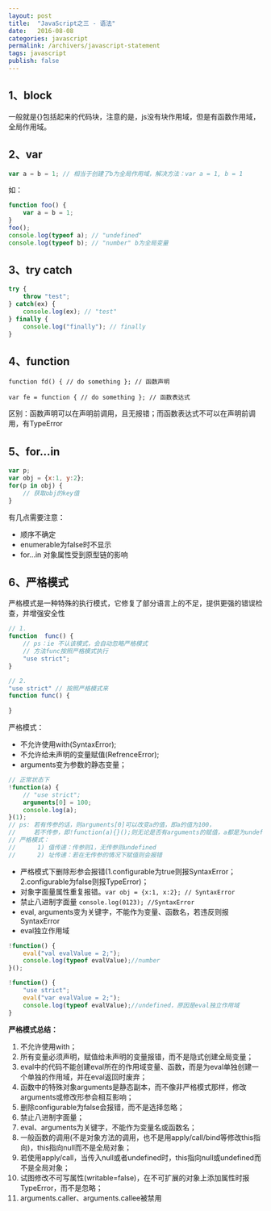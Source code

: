 ```yaml
---
layout: post
title:  "JavaScript之三 - 语法"
date:   2016-08-08
categories: javascript
permalink: /archivers/javascript-statement
tags: javascript
publish: false
---
```

## 1、block ##

一般就是{}包括起来的代码块，注意的是，js没有块作用域，但是有函数作用域，全局作用域。

## 2、var ##

```javascript
var a = b = 1; // 相当于创建了b为全局作用域，解决方法：var a = 1, b = 1
```

如：

```javascript
function foo() {
	var a = b = 1;
}
foo();
console.log(typeof a); // "undefined"
console.log(typeof b); // "number" b为全局变量
```

## 3、try catch ##

```javascript
try {
	throw "test";
} catch(ex) {
	console.log(ex); // "test"
} finally {
	console.log("finally"); // finally
}
```

## 4、function ##

```function fd() { // do something }; // 函数声明```

```var fe = function { // do something }; // 函数表达式```

区别：函数声明可以在声明前调用，且无报错；而函数表达式不可以在声明前调用，有TypeError 

## 5、for...in ##

```javascript
var p;
var obj = {x:1, y:2};
for(p in obj) {
	// 获取obj的key值
}
```

有几点需要注意：

- 顺序不确定
- enumerable为false时不显示
- for...in 对象属性受到原型链的影响

## 6、严格模式 ##
严格模式是一种特殊的执行模式，它修复了部分语言上的不足，提供更强的错误检查，并增强安全性

```javascript
// 1.
function  func() {
	// ps：ie 不认该模式，会自动忽略严格模式
	// 方法func按照严格模式执行
	"use strict";
}

// 2.
"use strict" // 按照严格模式来
function func() {
	
}
```

严格模式：

- 不允许使用with(SyntaxError);
- 不允许给未声明的变量赋值(RefrenceError);
- arguments变为参数的静态变量；

```javascript
// 正常状态下
!function(a) {
	// "use strict";
	arguments[0] = 100;
	console.log(a);
}(1);
// ps: 若有传参的话，则arguments[0]可以改变a的值，即a的值为100，
//     若不传参，即!function(a){}();则无论是否有arguments的赋值，a都是为undefined
// 严格模式：
// 		1) 值传递：传参则1，无传参则undefined
//		2) 址传递：若在无传参的情况下赋值则会报错
```

- 严格模式下删除形参会报错(1.configurable为true则报SyntaxError；2.configurable为false则报TypeError)；
- 对象字面量属性重复报错。```var obj = {x:1, x:2}; // SyntaxError```
- 禁止八进制字面量 ```console.log(0123); //SyntaxError```
- eval, arguments变为关键字，不能作为变量、函数名，若违反则报SyntaxError 
- eval独立作用域

```javascript
!function() {
	eval("val evalValue = 2;");
	console.log(typeof evalValue);//number
}();

!function() {
	"use strict";
	eval("var evalValue = 2;");
	console.log(typeof evalValue);//undefined，原因是eval独立作用域
}
```

**严格模式总结：**

1. 不允许使用with；
2. 所有变量必须声明，赋值给未声明的变量报错，而不是隐式创建全局变量；
3. eval中的代码不能创建eval所在的作用域变量、函数，而是为eval单独创建一个单独的作用域，并在eval返回时废弃；
4. 函数中的特殊对象arguments是静态副本，而不像非严格模式那样，修改arguments或修改形参会相互影响；
5. 删除configurable为false会报错，而不是选择忽略；
6. 禁止八进制字面量；
7. eval、arguments为关键字，不能作为变量名或函数名；
8. 一般函数的调用(不是对象方法的调用，也不是用apply/call/bind等修改this指向)，this指向null而不是全局对象；
9. 若使用apply/call，当传入null或者undefined时，this指向null或undefined而不是全局对象；
10. 试图修改不可写属性(writable=false)，在不可扩展的对象上添加属性时报TypeError，而不是忽略；
11. arguments.caller、arguments.callee被禁用